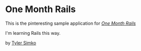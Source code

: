 # One Month Rails

This is the pinteresting sample application for 
[*One Month Rails*](http://onemonthrails.com)

I'm learning Rails this way. 

by [Tyler Simko](http://twitter.com/tylersimko)